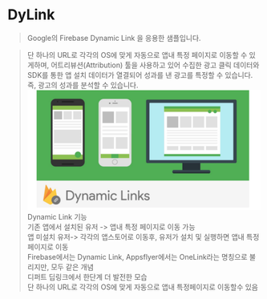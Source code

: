 # DyLink

> Google의 Firebase Dynamic Link 을 응용한 샘플입니다.  

> 단 하나의 URL로 각각의 OS에 맞게 자동으로 앱내 특정 페이지로 이동할 수 있게하며, 어트리뷰션(Attribution) 툴을 사용하고 있어 수집한 광고 클릭 데이터와 SDK를 통한 앱 설치 데이터가 열결되어 성과를 낸 광고를 특정할 수 있습니다. 즉, 광고의 성과를 분석할 수 있습니다.
 ![picture_4](./picture_4.png)
> Dynamic Link  기능  
> 기존 앱에서 설치된 유저 -> 앱내 특정 페이지로 이동 가능  
> 앱 미설치 유저-> 각각의 앱스토어로 이동후, 유저가 설치 및 실행하면 앱내 특정 페이지로 이동  
> Firebase에서는 Dynamic Link, Appsflyer에서는 OneLink라는 명칭으로 불리지만, 모두 같은 개념   
> 디퍼트 딥링크에서 한단계 더 발전한 모습  
> 단 하나의 URL로 각각의 OS에 맞게 자동으로 앱내 특정페이지로 이동할수 있음  



